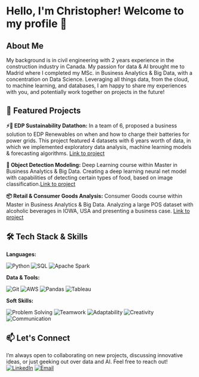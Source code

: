 # Hello, I'm Christopher! Welcome to my profile 👋

## About Me
My background is in civil engineering with 2 years experience in the construction industry in Canada. My passion for data & AI brought me to Madrid where I completed my MSc. in Business Analytics & Big Data, with a concentration on Data Science. Leveraging all things data, from the cloud, to machine learning, and databases, I am happy to share my experiences with you, and potentially work together on projects in the future! 

## 📌 Featured Projects

**⚡🔋 EDP Sustainability Datathon:** 
In a team of 6, proposed a business solution to EDP Renewables on when and how to charge their batteries for power grids. This project featured 4 datasets with 6 years worth of data, in which we implemented exploratory data analysis, machine learning models & forecasting algorithms. [Link to project](https://github.com/Christopher-Stephan/datathon_yottabyte) 

**🍣 Object Detection Modeling:** 
Deep Learning course within Master in Business Analytics & Big Data. Creating a deep learning neural net model with capabilities of detecting certain types of food, based on image classification.[Link to project](https://github.com/maudlcrf/deep_learning)

**📦 Retail & Consumer Goods Analysis:** 
Consumer Goods course within Master in Business Analytics & Big Data. Analyzing a large POS dataset with alcoholic beverages in IOWA, USA and presenting a business case. [Link to project](https://github.com/maudlcrf/rcg/tree/main/group_project)

## 🛠 Tech Stack & Skills  

**Languages:**  

![Python](https://img.shields.io/badge/Python-3776AB?style=for-the-badge&logo=python&logoColor=white) ![SQL](https://img.shields.io/badge/SQL-4479A1?style=for-the-badge&logo=postgresql&logoColor=white) ![Apache Spark](https://img.shields.io/badge/Apache%20Spark-FDEE21?style=for-the-badge&logo=apachespark&logoColor=black) 

**Data & Tools:**  

![Git](https://img.shields.io/badge/Git-F05032?style=for-the-badge&logo=git&logoColor=white)  ![AWS](https://img.shields.io/badge/Amazon%20AWS-232F3E?style=for-the-badge&logo=amazon-aws&logoColor=white)  ![Pandas](https://img.shields.io/badge/Pandas-150458?style=for-the-badge&logo=pandas&logoColor=white)  ![Tableau](https://img.shields.io/badge/Tableau-E97627?style=for-the-badge&logo=tableau&logoColor=white)  

**Soft Skills:**  

![Problem Solving](https://img.shields.io/badge/Problem%20Solving-FF5733?style=for-the-badge)  ![Teamwork](https://img.shields.io/badge/Teamwork-4CAF50?style=for-the-badge)  ![Adaptability](https://img.shields.io/badge/Adaptability-008080?style=for-the-badge)  ![Creativity](https://img.shields.io/badge/Creativity-FF9800?style=for-the-badge)  ![Communication](https://img.shields.io/badge/Communication-9C27B0?style=for-the-badge)  

## 📫 Let's Connect
I’m always open to collaborating on new projects, discussing innovative ideas, or just geeking out over data and AI. Feel free to reach out!
[![LinkedIn](https://img.shields.io/badge/-LinkedIn-0077B5?style=flat&logo=LinkedIn&logoColor=white)](https://linkedin.com/in/christopherstephan)
[![Email](https://img.shields.io/badge/-Email-D14836?style=flat&logo=Gmail&logoColor=white)](mailto:christopherstephan.cs@gmail.com)

